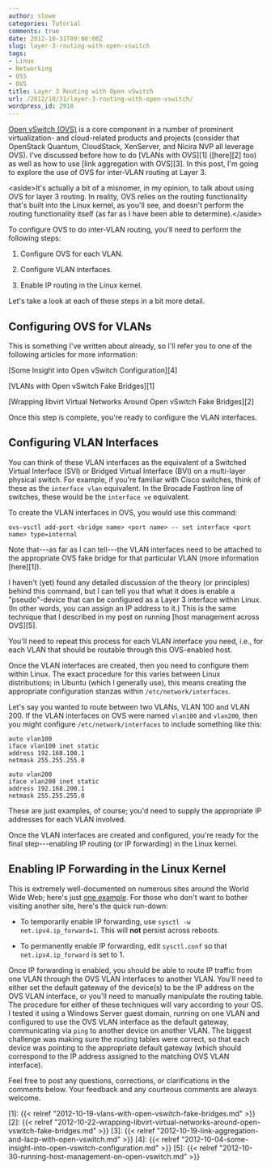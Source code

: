 ```yaml
---
author: slowe
categories: Tutorial
comments: true
date: 2012-10-31T09:00:00Z
slug: layer-3-routing-with-open-vswitch
tags:
- Linux
- Networking
- OSS
- OVS
title: Layer 3 Routing with Open vSwitch
url: /2012/10/31/layer-3-routing-with-open-vswitch/
wordpress_id: 2918
---
```


[Open vSwitch (OVS)](http://openvswitch.org) is a core component in a number of prominent virtualization- and cloud-related products and projects (consider that OpenStack Quantum, CloudStack, XenServer, and Nicira NVP all leverage OVS). I've discussed before how to do [VLANs with OVS][1] ([here][2] too) as well as how to use [link aggregation with OVS][3]. In this post, I'm going to explore the use of OVS for inter-VLAN routing at Layer 3.

&lt;aside&gt;It's actually a bit of a misnomer, in my opinion, to talk about using OVS for layer 3 routing. In reality, OVS relies on the routing functionality that's built into the Linux kernel, as you'll see, and doesn't perform the routing functionality itself (as far as I have been able to determine).&lt;/aside&gt;

To configure OVS to do inter-VLAN routing, you'll need to perform the following steps:

1. Configure OVS for each VLAN.

2. Configure VLAN interfaces.

3. Enable IP routing in the Linux kernel.

Let's take a look at each of these steps in a bit more detail.

## Configuring OVS for VLANs

This is something I've written about already, so I'll refer you to one of the following articles for more information:

[Some Insight into Open vSwitch Configuration][4]  

[VLANs with Open vSwitch Fake Bridges][1]  

[Wrapping libvirt Virtual Networks Around Open vSwitch Fake Bridges][2]

Once this step is complete, you're ready to configure the VLAN interfaces.

## Configuring VLAN Interfaces

You can think of these VLAN interfaces as the equivalent of a Switched Virtual Interface (SVI) or Bridged Virtual Interface (BVI) on a multi-layer physical switch. For example, if you're familiar with Cisco switches, think of these as the `interface vlan` equivalent. In the Brocade FastIron line of switches, these would be the `interface ve` equivalent.

To create the VLAN interfaces in OVS, you would use this command:

    ovs-vsctl add-port <bridge name> <port name> -- set interface <port name> type=internal

Note that---as far as I can tell---the VLAN interfaces need to be attached to the appropriate OVS fake bridge for that particular VLAN (more information [here][1]).

I haven't (yet) found any detailed discussion of the theory (or principles) behind this command, but I can tell you that what it does is enable a "pseudo"-device that can be configured as a Layer 3 interface within Linux. (In other words, you can assign an IP address to it.) This is the same technique that I described in my post on running [host management across OVS][5].

You'll need to repeat this process for each VLAN interface you need, i.e., for each VLAN that should be routable through this OVS-enabled host.

Once the VLAN interfaces are created, then you need to configure them within Linux. The exact procedure for this varies between Linux distributions; in Ubuntu (which I generally use), this means creating the appropriate configuration stanzas within `/etc/network/interfaces`.

Let's say you wanted to route between two VLANs, VLAN 100 and VLAN 200. If the VLAN interfaces on OVS were named `vlan100` and `vlan200`, then you might configure `/etc/network/interfaces` to include something like this:

    auto vlan100
    iface vlan100 inet static
    address 192.168.100.1
    netmask 255.255.255.0
    
    auto vlan200
    iface vlan200 inet static
    address 192.168.200.1
    netmask 255.255.255.0

These are just examples, of course; you'd need to supply the appropriate IP addresses for each VLAN involved.

Once the VLAN interfaces are created and configured, you're ready for the final step---enabling IP routing (or IP forwarding) in the Linux kernel.

## Enabling IP Forwarding in the Linux Kernel

This is extremely well-documented on numerous sites around the World Wide Web; here's just [one example](http://www.ducea.com/2006/08/01/how-to-enable-ip-forwarding-in-linux/). For those who don't want to bother visiting another site, here's the quick run-down:

* To temporarily enable IP forwarding, use `sysctl -w net.ipv4.ip_forward=1`. This will **not** persist across reboots.

* To permanently enable IP forwarding, edit `sysctl.conf` so that `net.ipv4.ip_forward` is set to 1.

Once IP forwarding is enabled, you should be able to route IP traffic from one VLAN through the OVS VLAN interfaces to another VLAN. You'll need to either set the default gateway of the device(s) to be the IP address on the OVS VLAN interface, or you'll need to manually manipulate the routing table. The procedure for either of these techniques will vary according to your OS. I tested it using a Windows Server guest domain, running on one VLAN and configured to use the OVS VLAN interface as the default gateway, communicating via `ping` to another device on another VLAN. The biggest challenge was making sure the routing tables were correct, so that each device was pointing to the appropriate default gateway (which should correspond to the IP address assigned to the matching OVS VLAN interface).

Feel free to post any questions, corrections, or clarifications in the comments below. Your feedback and any courteous comments are always welcome.

[1]: {{< relref "2012-10-19-vlans-with-open-vswitch-fake-bridges.md" >}}
[2]: {{< relref "2012-10-22-wrapping-libvirt-virtual-networks-around-open-vswitch-fake-bridges.md" >}}
[3]: {{< relref "2012-10-19-link-aggregation-and-lacp-with-open-vswitch.md" >}}
[4]: {{< relref "2012-10-04-some-insight-into-open-vswitch-configuration.md" >}}
[5]: {{< relref "2012-10-30-running-host-management-on-open-vswitch.md" >}}
